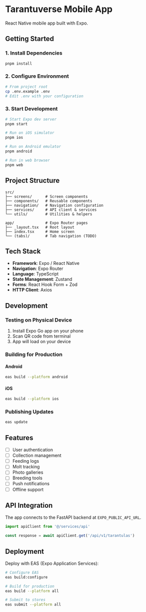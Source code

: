 # Tarantuverse Mobile App

React Native mobile app built with Expo.

## Getting Started

### 1. Install Dependencies

```bash
pnpm install
```

### 2. Configure Environment

```bash
# From project root
cp .env.example .env
# Edit .env with your configuration
```

### 3. Start Development

```bash
# Start Expo dev server
pnpm start

# Run on iOS simulator
pnpm ios

# Run on Android emulator
pnpm android

# Run in web browser
pnpm web
```

## Project Structure

```
src/
├── screens/      # Screen components
├── components/   # Reusable components
├── navigation/   # Navigation configuration
├── services/     # API client & services
└── utils/        # Utilities & helpers

app/              # Expo Router pages
├── _layout.tsx   # Root layout
├── index.tsx     # Home screen
└── (tabs)/       # Tab navigation (TODO)
```

## Tech Stack

- **Framework**: Expo / React Native
- **Navigation**: Expo Router
- **Language**: TypeScript
- **State Management**: Zustand
- **Forms**: React Hook Form + Zod
- **HTTP Client**: Axios

## Development

### Testing on Physical Device

1. Install Expo Go app on your phone
2. Scan QR code from terminal
3. App will load on your device

### Building for Production

#### Android

```bash
eas build --platform android
```

#### iOS

```bash
eas build --platform ios
```

### Publishing Updates

```bash
eas update
```

## Features

- [ ] User authentication
- [ ] Collection management
- [ ] Feeding logs
- [ ] Molt tracking
- [ ] Photo galleries
- [ ] Breeding tools
- [ ] Push notifications
- [ ] Offline support

## API Integration

The app connects to the FastAPI backend at `EXPO_PUBLIC_API_URL`.

```typescript
import apiClient from '@/services/api'

const response = await apiClient.get('/api/v1/tarantulas')
```

## Deployment

Deploy with EAS (Expo Application Services):

```bash
# Configure EAS
eas build:configure

# Build for production
eas build --platform all

# Submit to stores
eas submit --platform all
```
